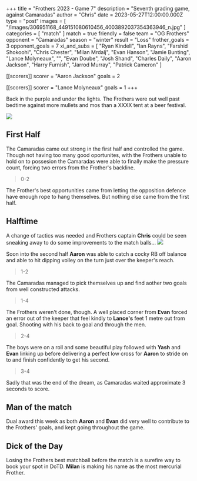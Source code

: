 +++
title = "Frothers 2023 - Game 7"
description = "Seventh grading game, against Camaradas"
author = "Chris"
date = 2023-05-27T12:00:00.000Z
type = "post"
images = [
  "/images/306951168_449151080610456_4003892037354363946_n.jpg"
]
categories = [ "match" ]
match = true
friendly = false
team = "OG Frothers"
opponent = "Camaradas"
season = "winter"
result = "Loss"
frother_goals = 3
opponent_goals = 7
xi_and_subs = [
  "Ryan Kindell",
  "Ian Rayns",
  "Farshid Shokoohi",
  "Chris Chester",
  "Milan Mrdalj",
  "Evan Hanson",
  "Jamie Bunting",
  "Lance Molyneaux",
  "",
  "Evan Doube",
  "Josh Shand",
  "Charles Daily",
  "Aaron Jackson",
  "Harry Furnish",
  "Jarrod Murray",
  "Patrick Cameron"
]

[[scorers]]
scorer = "Aaron Jackson"
goals = 2

[[scorers]]
scorer = "Lance Molyneaux"
goals = 1
+++

Back in the purple and under the lights. The Frothers were out well past bedtime against more mullets and mos than a XXXX tent at a beer festival.

![](/aNpOb8G_460sv.gif)

## First Half

The Camaradas came out strong in the first half and controlled the game. Though not having too many good oportunites, with the Frothers unable to hold on to possesion the Camaradas were able to finally make the pressure count, forcing two errors from the Frother's backline.

> 0-2

The Frother's best opportunities came from letting the opposition defence have enough rope to hang themselves. But nothing else came from the first half.

## Halftime

A change of tactics was needed and Frothers captain **Chris** could be seen sneaking away to do some improvements to the match balls...
![](https://media.giphy.com/media/64jVVzB87tzG/giphy.gif)

Soon into the second half **Aaron** was able to catch a cocky RB off balance and able to hit dipping volley on the turn just over the keeper's reach.

> 1-2

The Camaradas managed to pick themselves up and find aother two goals from well constructed attacks.

> 1-4

The Frothers weren't done, though. A well placed corner from **Evan** forced an error out of the keeper that feel kindly to **Lance's** feet 1 metre out from goal. Shooting with his back to goal and through the men.

> 2-4

The boys were on a roll and some beautiful play followed with **Yash** and **Evan** linking up before delivering a perfect low cross for **Aaron** to stride on to and finish confidently to get his second.

> 3-4

Sadly that was the end of the dream, as Camaradas waited approximate 3 seconds to score.

## Man of the match

Dual award this week as both **Aaron** and **Evan** did very well to contribute to the Frothers' goals, and kept going throughout the game.

## Dick of the Day

Losing the Frothers best matchball before the match is a surefire way to book your spot in DoTD. **Milan** is making his name as the most mercurial Frother.
